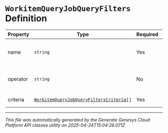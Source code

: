 # `WorkitemQueryJobQueryFilters` Definition

| Property | Type | Required | Description |
|----------|------|----------|-------------|
| name | `string` | Yes | Name of the attribute to filter. |
| operator | `string` | No | Query filter logical operator to join criteria. |
| criteria | [`WorkitemQueryJobQueryFiltersCriteria[]`](workitemqueryjobqueryfilterscriteria-definition.md) | Yes | Query filter criteria. |

---

*This file was automatically generated by the Generate Genesys Cloud Platform API classes utility on 2025-04-24T15:04:26.071Z*